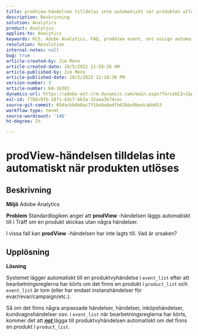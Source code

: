 ```yaml
---
title: prodView-händelsen tilldelas inte automatiskt när produkten utlöses
description: Beskrivning
solution: Analytics
product: Analytics
applies-to: Analytics
keywords: KCS, Adobe Analytics, FAQ, prodView event, not assign automatically, product, utlöst
resolution: Resolution
internal-notes: null
bug: true
article-created-by: Jim Menn
article-created-date: 10/5/2022 11:58:26 AM
article-published-by: Jim Menn
article-published-date: 10/5/2022 12:18:36 PM
version-number: 3
article-number: KA-16381
dynamics-url: https://adobe-ent.crm.dynamics.com/main.aspx?forceUCI=1&pagetype=entityrecord&etn=knowledgearticle&id=43d0a503-a544-ed11-bba1-000d3a3064b8
exl-id: f7b6c9fb-28f1-43cf-bb3a-32aaa3b74cec
source-git-commit: 05dacbb6b8ac7f5ba9a6edfb63bba9bedcabb653
workflow-type: tm+mt
source-wordcount: '146'
ht-degree: 2%

---
```


# prodView-händelsen tilldelas inte automatiskt när produkten utlöses

## Beskrivning


<b>Miljö</b>
Adobe Analytics

<b>Problem</b>
Standardlogiken anger att <b>prodView</b> -händelsen läggs automatiskt till i Träff om en produkt skickas utan några händelser.

I vissa fall kan <b>prodView</b> -händelsen har inte lagts till. Vad är orsaken?


## Upplösning


<b>Lösning</b>

Systemet lägger automatiskt till en produktvyhändelse i `event_list` efter att bearbetningsreglerna har körts om det finns en produkt i `product_list` och `event_list` är tom (eller har endast instanshändelser för evar/revar/campaign/etc.).

Så om det finns några anpassade händelser, händelser, inköpshändelser, kundvagnshändelser osv. i `event_list` när bearbetningsreglerna har körts, kommer det att <u><em><b>not </b></em></u>lägga till produktvyhändelsen automatiskt om det finns en produkt i `product_list`.
